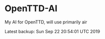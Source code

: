 # OpenTTD-AI
My AI for OpenTTD, will use primarily air

Latest backup: Sun Sep 22 20:54:01 UTC 2019
